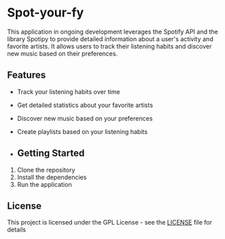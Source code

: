 # Spot-your-fy

This application in ongoing development leverages the Spotify API and the library Spotipy to provide detailed information about a user's activity and favorite artists. It allows users to track their listening habits and discover new music based on their preferences.

## Features

- Track your listening habits over time
- Get detailed statistics about your favorite artists
- Discover new music based on your preferences
- Create playlists based on your listening habits

- ## Getting Started

1. Clone the repository
2. Install the dependencies
3. Run the application

## License

This project is licensed under the GPL License - see the [LICENSE](https://www.gnu.org/licenses/gpl-3.0.en.html) file for details
